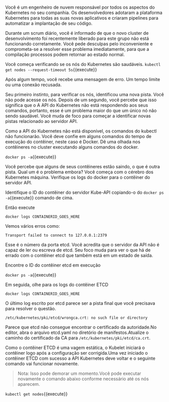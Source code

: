 Você é um engenheiro de nuvem responsável por todos os aspectos do Kubernetes no seu
companhia. Os desenvolvedores adotaram a plataforma Kubernetes para todas as suas novas
aplicativos e criaram pipelines para automatizar a implantação de seu código.

Durante um scrum diário, você é informado de que o novo cluster de desenvolvimento foi recentemente liberado para este grupo não está funcionando corretamente. Você pede desculpas pelo inconveniente e comprometa-se a resolver esse problema imediatamente, para que a compilação processos podem retornar ao estado normal.

Você começa verificando se os nós do Kubernetes são saudáveis.
`kubectl get nodes --request-timeout 5s`{{execute}}

Após algum tempo, você recebe uma mensagem de erro. Um tempo limite ou uma conexão recusada.

Seu primeiro instinto, para verificar os nós, identificou uma nova pista. Você não pode
acesse os nós. Depois de um segundo, você percebe que isso significa que o
A API do Kubernetes não está respondendo aos seus comandos, portanto, esse é um problema maior do que um único nó não sendo saudável. Você muda de foco para começar a identificar novas pistas relacionado ao servidor API.

Como a API do Kubernetes não está disponível, os comandos do kubectl não funcionarão. Você deve confie em alguns comandos do tempo de execução do contêiner, neste caso é
Docker. Dê uma olhada nos contêineres no cluster executando alguns comandos do docker.

`docker ps -a`{{execute}}

Você percebe que alguns de seus contêineres estão saindo, o que é outra pista. Qual
um é o problema embora? Você começa com o cérebro dos Kubernetes
máquina. Verifique os logs do docker para o contêiner do servidor API.

Identifique o ID do contêiner do servidor Kube-API copiando-o do
`docker ps -a`{{execute}} comando de cima.

Então execute

`docker logs CONTAINERID_GOES_HERE`

Vemos vários erros como:

`Transport failed to connect to 127.0.0.1:2379`

Esse é o número da porta etcd. Você acredita que o servidor da API não é capaz de ler ou
escreva de etcd. Seu foco muda para ver o que há de errado com o contêiner etcd
que também está em um estado de saída.

Encontre o ID do contêiner etcd em execução

`docker ps -a`{{execute}}

Em seguida, olhe para os logs do contêiner ETCD

`docker logs CONTAINERID_GOES_HERE`

O último log escrito por etcd parece ser a pista final que você precisava para resolver o
questão.

`/etc/kubernetes/pki/etcd/wrongca.crt: no such file or directory`

Parece que etcd não consegue encontrar o certificado da autoridade.No editor, abra o
arquivo etcd.yaml no diretório de manifestos.Atualize o caminho do certificado da CA para
`/etc/kubernetes/pki/etcd/ca.crt`.

Como o contêiner ETCD é uma vagem estática, o Kubelet iniciará o contêiner
logo após a configuração ser corrigida.Uma vez iniciado o contêiner ETCD
com sucesso a API Kubernetes deve voltar e o seguinte comando
vai funcionar novamente.

> Nota: Isso pode demorar um momento.Você pode executar novamente o comando abaixo conforme necessário até
> os nós aparecem.

`kubectl get nodes`{{execute}}
